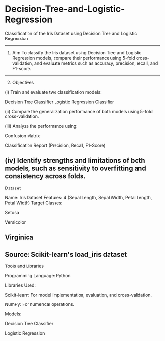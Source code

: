 # Decision-Tree-and-Logistic-Regression
Classification of the Iris Dataset using Decision Tree and Logistic Regression

------------------------------------------------------------------------------------------------------------------------------------------------------------------------------------------
1. Aim
To classify the Iris dataset using Decision Tree and Logistic Regression models, compare their performance using 5-fold cross-validation, and evaluate metrics such as accuracy, precision, recall, and F1-score.
------------------------------------------------------------------------------------------------------------------------------------------------------------------------------------------

2. Objectives
   
(i) Train and evaluate two classification models:

Decision Tree Classifier
Logistic Regression Classifier

(ii) Compare the generalization performance of both models using 5-fold cross-validation.

(iii) Analyze the performance using:

Confusion Matrix

Classification Report (Precision, Recall, F1-Score)

(iv) Identify strengths and limitations of both models, such as sensitivity to overfitting and consistency across folds.
------------------------------------------------------------------------------------------------------------------------------------------------------------------------------------------
Dataset

Name: Iris Dataset
Features: 4 (Sepal Length, Sepal Width, Petal Length, Petal Width)
Target Classes:

Setosa

Versicolor

Virginica
------------------------------------------------------------------------------------------------------------------------------------------------------------------------------------------
Source: Scikit-learn's load_iris dataset
------------------------------------------------------------------------------------------------------------------------------------------------------------------------------------------
Tools and Libraries

Programming Language: Python

Libraries Used:

Scikit-learn: For model implementation, evaluation, and cross-validation.

NumPy: For numerical operations.

Models:

Decision Tree Classifier

Logistic Regression
